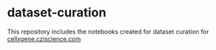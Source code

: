 # dataset-curation

This repository includes the notebooks created for dataset curation for [cellxgene.cziscience.com](https://cellxgene.cziscience.com/)

